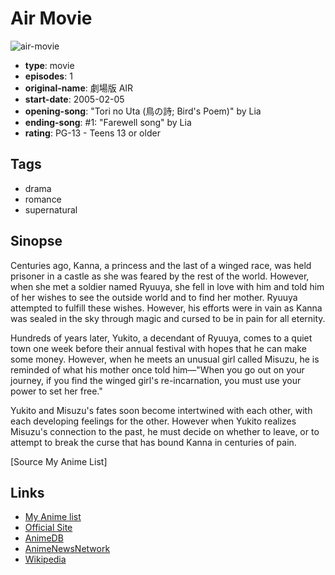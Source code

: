 # Air Movie

![air-movie](https://cdn.myanimelist.net/images/anime/10/26507.jpg)

-   **type**: movie
-   **episodes**: 1
-   **original-name**: 劇場版 AIR
-   **start-date**: 2005-02-05
-   **opening-song**: "Tori no Uta (鳥の詩; Bird's Poem)" by Lia
-   **ending-song**: #1: "Farewell song" by Lia
-   **rating**: PG-13 - Teens 13 or older

## Tags

-   drama
-   romance
-   supernatural

## Sinopse

Centuries ago, Kanna, a princess and the last of a winged race, was held prisoner in a castle as she was feared by the rest of the world. However, when she met a soldier named Ryuuya, she fell in love with him and told him of her wishes to see the outside world and to find her mother. Ryuuya attempted to fulfill these wishes. However, his efforts were in vain as Kanna was sealed in the sky through magic and cursed to be in pain for all eternity.

Hundreds of years later, Yukito, a decendant of Ryuuya, comes to a quiet town one week before their annual festival with hopes that he can make some money. However, when he meets an unusual girl called Misuzu, he is reminded of what his mother once told him—"When you go out on your journey, if you find the winged girl's re-incarnation, you must use your power to set her free."

Yukito and Misuzu's fates soon become intertwined with each other, with each developing feelings for the other. However when Yukito realizes Misuzu's connection to the past, he must decide on whether to leave, or to attempt to break the curse that has bound Kanna in centuries of pain.

[Source My Anime List]

## Links

-   [My Anime list](https://myanimelist.net/anime/713/Air_Movie)
-   [Official Site](http://www.air2004.com/)
-   [AnimeDB](http://anidb.info/perl-bin/animedb.pl?show=anime&aid=1667)
-   [AnimeNewsNetwork](http://www.animenewsnetwork.com/encyclopedia/anime.php?id=4093)
-   [Wikipedia](http://en.wikipedia.org/wiki/Air_%28film%29)

